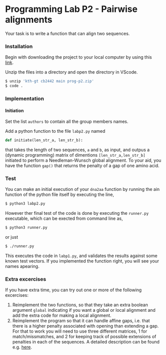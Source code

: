 # Programming Lab P2 - Pairwise alignments

Your task is to write a function that can align two sequences. 
### Installation

Begin with downloading the project to your local computer by using this [link](https://download-directory.github.io/?url=https%3A%2F%2Fgithub.com%2Fkth-gt%2Fcb2442%2Ftree%2Fmain%2Fprog%2Fp2). 


Unzip the files into a directory and open the directory in VScode. 
```bash
$ unzip 'kth-gt cb2442 main prog-p2.zip'
$ code .
```

### Implementation

#### Initiation

Set the list `authors` to contain all the group members names.  

Add a python function to the file `labp2.py` named

```python
def initiate(len_str_a, len_str_b):
```

that takes the length of two sequences, `a` and `b`, as input, and outpus a (dynamic programming) matrix of dimentions `[len_str_a,len_str_b]` initiated to perform a Needleman-Wunsch global alignment. To your aid, you have the function `gap()` that returns the penalty of a gap of one amino acid.


### Test

You can make an initial execution of your `dna2aa` function by running the ain function of the python file itself by executing the line,

```bash
$ python3 labp2.py
```

However ther final test of the code is done by executing the `runner.py` executable, which can be exected from command line as, 

```bash
$ python3 runner.py
```

or just

```bash
$ ./runner.py
```

This executes the code in `labp1.py`, and validates the results against some known test vectors.
If you implemented the function right, you will see your names apearing.

### Extra excercises

If you have extra time, you can try out one or more of the following excercises:

1. Reimplement the two functions, so that they take an extra boolean argument `global` indicating if you want a global or local alignment and add the extra code for making a local alignment.
2. Reimplement the program so that it can handle affine gaps, i.e. that there is a higher penalty associated with opening than extending a gap. For that to work you will need to use three different matrices, 1 for match/missmatches, and 2 for keeping track of possible extensions of penalties in each of the sequences. A detailed description can be found e.g. [here](https://www.cs.cmu.edu/~ckingsf/bioinfo-lectures/gaps.pdf).
